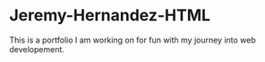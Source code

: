 # Jeremy-Hernandez-HTML

This is a portfolio I am working on for fun with my journey into web developement.
